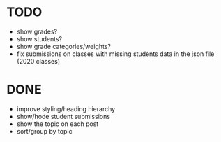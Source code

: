 TODO
===

* show grades?
* show students?
* show grade categories/weights?
* fix submissions on classes with missing students data in the json file (2020 classes)

DONE
===
* improve styling/heading hierarchy
* show/hode student submissions
* show the topic on each post
* sort/group by topic